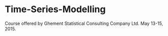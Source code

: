 # Time-Series-Modelling
Course offered by Ghement Statistical Consulting Company Ltd. May 13-15, 2015.
